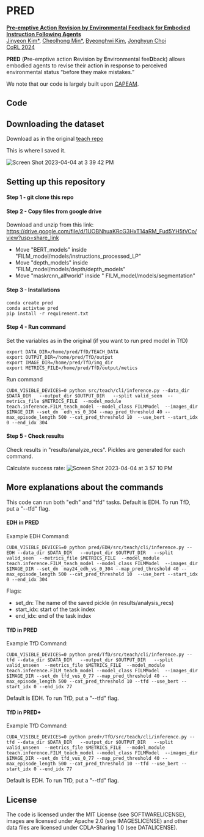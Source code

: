 # PRED

<a href="https://openreview.net/pdf?id=cq2uB30uBM"> <b> Pre-emptive Action Revision by Environmental Feedback for Embodied Instruction Following Agents </b> </a>
<br>
<a href="http://jinyeonkim.notion.site">Jinyeon Kim*</a>,
<a href="https://mch0916.github.io/">Cheolhong Min*</a>,
<a href="https://bhkim94.github.io/">Byeonghwi Kim</a>,
<a href="http://ppolon.github.io/"> Jonghyun Choi </a>
<br>
<a href="https://www.corl.org/"> CoRL 2024 </a>

**PRED** (**P**re-emptive action **R**evision by **E**nvironmental fee**D**back) allows embodied agents to revise their action in response to perceived environmental status “before they make mistakes.”

We note that our code is largely built upon <a href="https://bhkim94.github.io/projects/CAPEAM/">CAPEAM</a>.

## Code

## Downloading the dataset
Download as in the original [teach repo](https://github.com/alexa/teach#downloading-the-dataset)

This is where I saved it.

![Screen Shot 2023-04-04 at 3 39 42 PM](https://user-images.githubusercontent.com/77866067/229901724-33443e6a-ebfb-4f36-a20a-021e7cb5d1b0.png)

## Setting up this repository


#### Step 1 - git clone this repo
#### Step 2 - Copy files from google drive 
Download and unzip from this link: https://drive.google.com/file/d/1UOBNhuaKRcG3HxT14aRM_Fud5YH5tVCo/view?usp=share_link

- Move "BERT_models" inside "FILM_model/models/instructions_processed_LP"
- Move "depth_models" inside "FILM_model/models/depth/depth_models"
- Move "maskrcnn_alfworld" inside " FILM_model/models/segmentation" 


#### Step 3 - Installations
```
conda create pred 
conda activtae pred
pip install -r requirement.txt
```

#### Step 4 - Run command 
Set the variables as in the original (if you want to run pred model in TfD)
```
export DATA_DIR=/home/pred/TfD/TEACH_DATA
export OUTPUT_DIR=/home/pred/TfD/output
export IMAGE_DIR=/home/pred/TfD/img_dir
export METRICS_FILE=/home/pred/TfD/output/metics
```

Run command 

```
CUDA_VISIBLE_DEVICES=0 python src/teach/cli/inference.py --data_dir $DATA_DIR   --output_dir $OUTPUT_DIR   --split valid_seen  --metrics_file $METRICS_FILE  --model_module teach.inference.FILM_teach_model --model_class FILMModel  --images_dir $IMAGE_DIR --set_dn  edh_vs_0_304 --map_pred_threshold 40 --max_episode_length 500 --cat_pred_threshold 10  --use_bert --start_idx 0 --end_idx 304
```

#### Step 5 - Check results 

Check results in "results/analyze_recs". Pickles are generated for each command. 

Calculate success rate:
![Screen Shot 2023-04-04 at 3 57 10 PM](https://user-images.githubusercontent.com/77866067/229905790-dc4b2b11-48bf-4478-8bbc-035cfe5f38e1.png)


## More explanations about the commands
This code can run both "edh" and "tfd" tasks.
Default is EDH. To run TfD, put a "--tfd" flag. 

####  EDH in PRED 
Example EDH Command:

```
CUDA_VISIBLE_DEVICES=0 python pred/EDH/src/teach/cli/inference.py --EDH --data_dir $DATA_DIR   --output_dir $OUTPUT_DIR   --split valid_seen  --metrics_file $METRICS_FILE  --model_module teach.inference.FILM_teach_model --model_class FILMModel  --images_dir $IMAGE_DIR --set_dn  may24_edh_vs_0_304 --map_pred_threshold 40 --max_episode_length 500 --cat_pred_threshold 10  --use_bert --start_idx 0 --end_idx 304
```

Flags:
- set_dn: The name of the saved pickle (in results/analysis_recs)
- start_idx: start of the task index
- end_idx: end of the task index

#### TfD in PRED
Example TfD Command:

```
CUDA_VISIBLE_DEVICES=0 python pred/TfD/src/teach/cli/inference.py --tfd --data_dir $DATA_DIR   --output_dir $OUTPUT_DIR   --split valid_unseen  --metrics_file $METRICS_FILE  --model_module teach.inference.FILM_teach_model --model_class FILMModel  --images_dir $IMAGE_DIR --set_dn tfd_vus_0_77 --map_pred_threshold 40 --max_episode_length 500 --cat_pred_threshold 10 --tfd --use_bert --start_idx 0 --end_idx 77
```
Default is EDH. To run TfD, put a "--tfd" flag. 


#### TfD in PRED+
Example TfD Command:

```
CUDA_VISIBLE_DEVICES=0 python pred+/TfD/src/teach/cli/inference.py --tfd --data_dir $DATA_DIR   --output_dir $OUTPUT_DIR   --split valid_unseen  --metrics_file $METRICS_FILE  --model_module teach.inference.FILM_teach_model --model_class FILMModel  --images_dir $IMAGE_DIR --set_dn tfd_vus_0_77 --map_pred_threshold 40 --max_episode_length 500 --cat_pred_threshold 10 --tfd --use_bert --start_idx 0 --end_idx 77
```
Default is EDH. To run TfD, put a "--tfd" flag. 



## License

The code is licensed under the MIT License (see SOFTWARELICENSE), images are licensed under Apache 2.0 
(see IMAGESLICENSE) and other data files are licensed under CDLA-Sharing 1.0 (see DATALICENSE).

